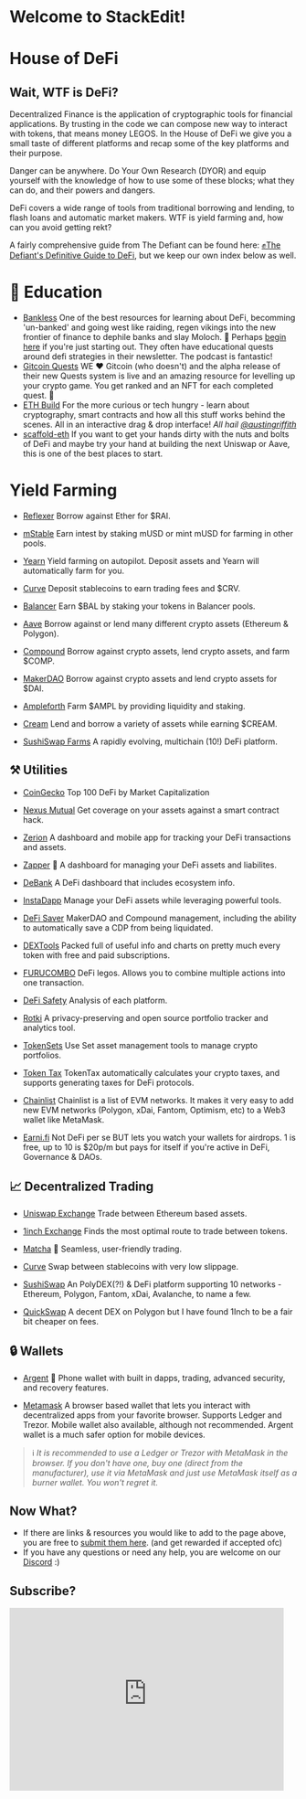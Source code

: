 # Welcome to StackEdit!

# House  of DeFi 

## Wait, WTF is DeFi?

Decentralized Finance is the application of cryptographic tools for financial applications. By trusting in the code we can compose new way to interact with tokens, that means money LEGOS. In the House of DeFi we give you a small taste of different platforms and recap some of the key platforms and their purpose. 

Danger can be anywhere. Do Your Own Research (DYOR) and equip yourself with the knowledge of how to use some of these blocks; what they can do, and their powers and dangers.

DeFi covers a wide range of tools from traditional borrowing and lending, to flash loans and automatic market makers. WTF is yield farming and, how can you avoid getting rekt?

A fairly comprehensive guide from The Defiant can be found here: [✊The Defiant's Definitive Guide to DeFi](https://newsletter.thedefiant.io/p/the-defiants-definitive-guide-to), but we keep our own index below as well. 

# 🏫 Education
- [Bankless](https://newsletter.banklesshq.com/) One of the best resources for learning about DeFi, becomming 'un-banked' and going west like raiding, regen vikings into the new frontier of finance to dephile banks and slay Moloch. 💪 Perhaps [begin here](https://newsletter.banklesshq.com/p/-guide-1-starting-with-bankless) if you're just starting out. They often have educational quests around defi strategies in their newsletter. The podcast is fantastic! 
- [Gitcoin Quests](https://gitcoin.co/quests) WE ❤️ Gitcoin (who doesn't) and the alpha release of their new Quests system is live and an amazing resource for levelling up your crypto game. You get ranked and an NFT for each completed quest. 🥳
- [ETH Build](https://eth.build/) For the more curious or tech hungry - learn about cryptography, smart contracts and how all this stuff works behind the scenes. All in an interactive drag & drop interface!  *All hail [@austingriffith](https://twitter.com/austingriffith)* 
- [scaffold-eth](https://github.com/austintgriffith/scaffold-eth) If you want to get your hands dirty with the nuts and bolts of DeFi and maybe try your hand at building the next Uniswap or Aave, this is one of the best places to start. 


# Yield Farming

-   [Reflexer](https://reflexer.finance/) Borrow against Ether for $RAI.

-   [mStable](https://app.mstable.org/)  Earn intest by staking mUSD or mint mUSD for farming in other pools.
    
-   [Yearn](https://yearn.finance/) Yield farming on autopilot. Deposit assets and Yearn will automatically farm for you.
    
-   [Curve](https://www.curve.fi/) Deposit stablecoins to earn trading fees and $CRV.
    
-   [Balancer](https://balancer.finance/) Earn $BAL by staking your tokens in Balancer pools.
    
-   [Aave](https://aave.com/) Borrow against or lend many different crypto assets (Ethereum & Polygon).
    
-   [Compound](https://compound.finance/) Borrow against crypto assets, lend crypto assets, and farm $COMP.
    
-   [MakerDAO](https://makerdao.com/en/)  Borrow against crypto assets and lend crypto assets for $DAI.
    
-   [Ampleforth](https://www.ampleforth.org/dapps/) Farm $AMPL by providing liquidity and staking.
    
-   [Cream](https://app.cream.finance/)  Lend and borrow a variety of assets while earning $CREAM.
-   [SushiSwap Farms](https://app.sushi.com/farm) A rapidly evolving, multichain (10!) DeFi platform.
    

## ⚒️ Utilities

-   [CoinGecko](https://www.coingecko.com/en/defi) Top 100 DeFi by Market Capitalization 

-   [Nexus Mutual](https://nexusmutual.io/)  Get coverage on your assets against a smart contract hack.
    
-   [Zerion](https://zerion.io/)  A dashboard and mobile app for tracking your DeFi transactions and assets.
    
-   [Zapper](https://www.zapper.fi/) 🔰  A dashboard for managing your DeFi assets and liabilites.
    
-   [DeBank](https://debank.com/)  A DeFi dashboard that includes ecosystem info.
    
-   [InstaDapp](https://instadapp.io/) Manage your DeFi assets while leveraging powerful tools.
    
-   [DeFi Saver](https://defisaver.com/) MakerDAO and Compound management, including the ability to automatically save a CDP from being liquidated.
-   [DEXTools](https://www.dextools.io/) Packed full of useful info and charts on pretty much every token with free and paid subscriptions.
    
-   [FURUCOMBO](https://furucombo.app/) DeFi legos. Allows you to combine multiple actions into one transaction.

-   [DeFi Safety](https://defisafety.com/) Analysis of each platform.
    
-   [Rotki](https://rotki.com/) A privacy-preserving and open source portfolio tracker and analytics tool.

-   [TokenSets](https://www.tokensets.com/) Use Set asset management tools to manage crypto portfolios.
    
-   [Token Tax](https://tokentax.co/?via=yf-tools)  TokenTax automatically calculates your crypto taxes, and supports generating taxes for DeFi protocols.
-   [Chainlist](https://chainlist.org/) Chainlist is a list of EVM networks. It makes it very easy to add new EVM networks (Polygon, xDai, Fantom, Optimism, etc) to a Web3 wallet like MetaMask.
-   [Earni.fi](https://earni.fi/) Not DeFi per se BUT lets you watch your wallets for airdrops. 1 is free, up to 10 is $20p/m but pays for itself if you're active in DeFi, Governance & DAOs. 
    

## 📈 Decentralized Trading

-   [Uniswap Exchange](https://app.uniswap.org/#/swap) Trade between Ethereum based assets.
    
-   [1inch Exchange](https://1inch.exchange/) Finds the most optimal route to trade between tokens.
    
-   [Matcha](https://matcha.xyz/) 🔰 Seamless, user-friendly trading.
    
-   [Curve](https://www.curve.fi/) Swap between stablecoins with very low slippage.
-   [SushiSwap]() An PolyDEX(?!) & DeFi platform supporting 10 networks - Ethereum, Polygon, Fantom, xDai, Avalanche, to name a few.
-   [QuickSwap](https://quickswap.exchange/) A decent DEX on Polygon but I have found 1Inch to be a fair bit cheaper on fees.
    

## 🔒 Wallets

-   [Argent](https://www.argent.xyz/) 🔰  Phone wallet with built in dapps, trading, advanced security, and recovery features.
    
-   [Metamask](https://metamask.io/) A browser based wallet that lets you interact with decentralized apps from your favorite browser. Supports Ledger and Trezor. Mobile wallet also available, although not recommended. Argent wallet is a much safer option for mobile devices. 
   
> ℹ️ *It is recommended to use a Ledger or Trezor with MetaMask in the browser. If you don't have one, buy one (direct from the manufacturer), use it via MetaMask and just use MetaMask itself as a burner wallet. You won't regret it.* 


## Now What?

-   If there are links & resources you would like to add to the page above, you are free to [submit them here](https://github.com/MetaFam/metagame-wiki/blob/master/docs/great-houses/house-of-defi.mdx). (and get rewarded if accepted ofc)
-   If you have any questions or need any help, you are welcome on our [Discord](https://discord.gg/6JFXC9T) :)

## Subscribe?
<iframe
  width='480'
  height='320'
  src='https://metagame.substack.com/embed'
  frameborder='0'
  scrolling='no'
  style={{ background: 'white' }}
></iframe>
